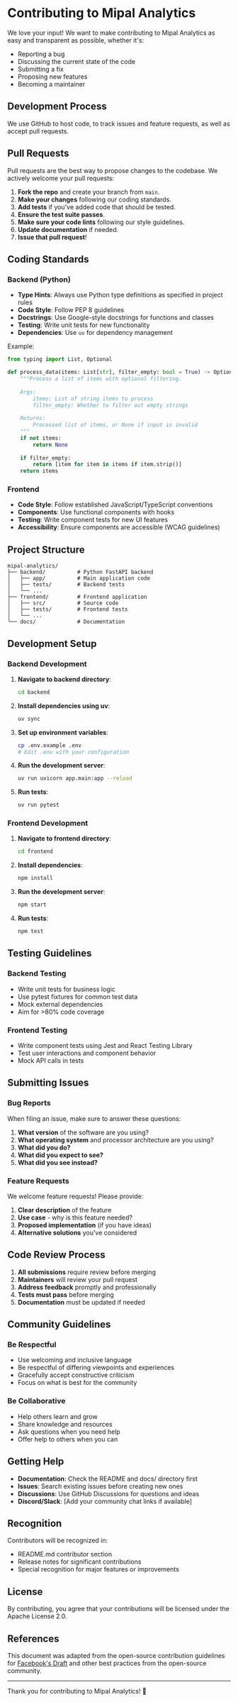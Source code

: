 # Contributing to Mipal Analytics

We love your input! We want to make contributing to Mipal Analytics as easy and transparent as possible, whether it's:

- Reporting a bug
- Discussing the current state of the code
- Submitting a fix
- Proposing new features
- Becoming a maintainer

## Development Process

We use GitHub to host code, to track issues and feature requests, as well as accept pull requests.

## Pull Requests

Pull requests are the best way to propose changes to the codebase. We actively welcome your pull requests:

1. **Fork the repo** and create your branch from `main`.
2. **Make your changes** following our coding standards.
3. **Add tests** if you've added code that should be tested.
4. **Ensure the test suite passes**.
5. **Make sure your code lints** following our style guidelines.
6. **Update documentation** if needed.
7. **Issue that pull request**!

## Coding Standards

### Backend (Python)

- **Type Hints**: Always use Python type definitions as specified in project rules
- **Code Style**: Follow PEP 8 guidelines
- **Docstrings**: Use Google-style docstrings for functions and classes
- **Testing**: Write unit tests for new functionality
- **Dependencies**: Use `uv` for dependency management

Example:
```python
from typing import List, Optional

def process_data(items: List[str], filter_empty: bool = True) -> Optional[List[str]]:
    """Process a list of items with optional filtering.
    
    Args:
        items: List of string items to process
        filter_empty: Whether to filter out empty strings
        
    Returns:
        Processed list of items, or None if input is invalid
    """
    if not items:
        return None
    
    if filter_empty:
        return [item for item in items if item.strip()]
    return items
```

### Frontend

- **Code Style**: Follow established JavaScript/TypeScript conventions
- **Components**: Use functional components with hooks
- **Testing**: Write component tests for new UI features
- **Accessibility**: Ensure components are accessible (WCAG guidelines)

## Project Structure

```
mipal-analytics/
├── backend/          # Python FastAPI backend
│   ├── app/          # Main application code
│   ├── tests/        # Backend tests
│   └── ...
├── frontend/         # Frontend application
│   ├── src/          # Source code
│   ├── tests/        # Frontend tests
│   └── ...
└── docs/             # Documentation
```

## Development Setup

### Backend Development

1. **Navigate to backend directory**:
   ```bash
   cd backend
   ```

2. **Install dependencies using uv**:
   ```bash
   uv sync
   ```

3. **Set up environment variables**:
   ```bash
   cp .env.example .env
   # Edit .env with your configuration
   ```

4. **Run the development server**:
   ```bash
   uv run uvicorn app.main:app --reload
   ```

5. **Run tests**:
   ```bash
   uv run pytest
   ```

### Frontend Development

1. **Navigate to frontend directory**:
   ```bash
   cd frontend
   ```

2. **Install dependencies**:
   ```bash
   npm install
   ```

3. **Run the development server**:
   ```bash
   npm start
   ```

4. **Run tests**:
   ```bash
   npm test
   ```

## Testing Guidelines

### Backend Testing

- Write unit tests for business logic
- Use pytest fixtures for common test data
- Mock external dependencies
- Aim for >80% code coverage

### Frontend Testing

- Write component tests using Jest and React Testing Library
- Test user interactions and component behavior
- Mock API calls in tests

## Submitting Issues

### Bug Reports

When filing an issue, make sure to answer these questions:

1. **What version** of the software are you using?
2. **What operating system** and processor architecture are you using?
3. **What did you do?**
4. **What did you expect to see?**
5. **What did you see instead?**

### Feature Requests

We welcome feature requests! Please provide:

1. **Clear description** of the feature
2. **Use case** - why is this feature needed?
3. **Proposed implementation** (if you have ideas)
4. **Alternative solutions** you've considered

## Code Review Process

1. **All submissions** require review before merging
2. **Maintainers** will review your pull request
3. **Address feedback** promptly and professionally
4. **Tests must pass** before merging
5. **Documentation** must be updated if needed

## Community Guidelines

### Be Respectful

- Use welcoming and inclusive language
- Be respectful of differing viewpoints and experiences
- Gracefully accept constructive criticism
- Focus on what is best for the community

### Be Collaborative

- Help others learn and grow
- Share knowledge and resources
- Ask questions when you need help
- Offer help to others when you can

## Getting Help

- **Documentation**: Check the README and docs/ directory first
- **Issues**: Search existing issues before creating new ones
- **Discussions**: Use GitHub Discussions for questions and ideas
- **Discord/Slack**: [Add your community chat links if available]

## Recognition

Contributors will be recognized in:
- README.md contributor section
- Release notes for significant contributions
- Special recognition for major features or improvements

## License

By contributing, you agree that your contributions will be licensed under the Apache License 2.0.

## References

This document was adapted from the open-source contribution guidelines for [Facebook's Draft](https://github.com/facebook/draft-js/blob/master/CONTRIBUTING.md) and other best practices from the open-source community.

---

Thank you for contributing to Mipal Analytics! 🚀 